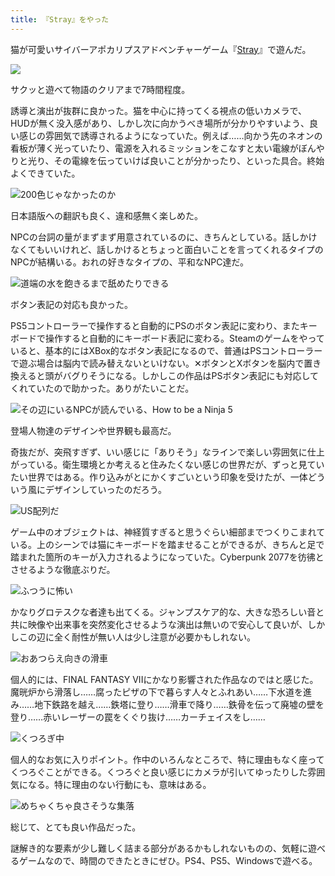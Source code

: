 ```yaml
---
title: 『Stray』をやった
---
```

猫が可愛いサイバーアポカリプスアドベンチャーゲーム『[Stray](https://store.steampowered.com/app/1332010/Stray/?l=japanese)』で遊んだ。

![](https://lh5.googleusercontent.com/E3P_8wqteL90SKYC50t5PW2jNJ8E9gCXsFpEsA0TaRWI5yTJGP3wmU0q5lxqFaQueDZYVEZBFB8UyNSauXlUEHsVEMMtdsB9TJ6K0qWMJjZ4GhDw0b8tIvjur2H9qyP7jb1JqtP1SxsWHcPc8rBbBYE)

サクッと遊べて物語のクリアまで7時間程度。

誘導と演出が抜群に良かった。猫を中心に持ってくる視点の低いカメラで、HUDが無く没入感があり、しかし次に向かうべき場所が分かりやすいよう、良い感じの雰囲気で誘導されるようになっていた。例えば……向かう先のネオンの看板が薄く光っていたり、電源を入れるミッションをこなすと太い電線がぼんやりと光り、その電線を伝っていけば良いことが分かったり、といった具合。終始よくできていた。

![](https://lh6.googleusercontent.com/cwIDTqWNxkacdwhvYUvOZ8i8vvjCIRB_dEsy_6vVmlJeKXzzx3ulpgd3a2t4EL-hPvShesivkS4ZzYTP0tWGDeIwHbamvqlKdPNOGhiUZhfiVqOPL-hhAho-sCs0ZBRR-jzXypc-_g8HjgzrPjLxB3s "200色じゃなかったのか")

日本語版への翻訳も良く、違和感無く楽しめた。

NPCの台詞の量がまずまず用意されているのに、きちんとしている。話しかけなくてもいいけれど、話しかけるとちょっと面白いことを言ってくれるタイプのNPCが結構いる。おれの好きなタイプの、平和なNPC達だ。

![](https://lh3.googleusercontent.com/GTsE01JDPM7suEQyIDqAIX5U_fMGuMA_5j55ptQN4gXn8IZD6HEyT_Q9xHj6YFS0QMPxK4o19mRPZqiOngPToOEwAAuHjn19QDujX6PADqZ6eJuZmYG8irOjGxWoeW8DU-6j8gN-zCx6-AMvgzLMxGo "道端の水を飽きるまで舐めたりできる")

ボタン表記の対応も良かった。

PS5コントローラーで操作すると自動的にPSのボタン表記に変わり、またキーボードで操作すると自動的にキーボード表記に変わる。Steamのゲームをやっていると、基本的にはXBox的なボタン表記になるので、普通はPSコントローラーで遊ぶ場合は脳内で読み替えないといけない。✕ボタンとXボタンを脳内で置き換えると頭がバグりそうになる。しかしこの作品はPSボタン表記にも対応してくれていたので助かった。ありがたいことだ。

![](https://lh3.googleusercontent.com/zrUmN59MUH6aMosrQahJXvVm-JTU4zDVOl6M_u_l56NDlkg5CJ5hYlJISNIeH-hmCWUvBee8vFqlZUMl-9eTOg2aUnf8oDR9Visdw4ybKhEVxq3A_2E6g8MtWV5aOrJYbl-7OIrasHT3faItTqao1to "その辺にいるNPCが読んでいる、How to be a Ninja 5")

登場人物達のデザインや世界観も最高だ。

奇抜だが、突飛すぎず、いい感じに「ありそう」なラインで楽しい雰囲気に仕上がっている。衛生環境とか考えると住みたくない感じの世界だが、ずっと見ていたい世界ではある。作り込みがとにかくすごいという印象を受けたが、一体どういう風にデザインしていったのだろう。

![](https://lh6.googleusercontent.com/GL72gJI4oIjElm8IvzhsIlITP8E_mYywh8hNchfF7owH0D0B0eB_lDYNpnGcMpj2cBcv4Ht2RLHhLX08Oj_ia1SpLDHSiJFPlVPOF3lbrsqbsWZDUcckzArIWJNC8EiNsphau6WjlKFqGquGMfzx9cw "US配列だ")

ゲーム中のオブジェクトは、神経質すぎると思うぐらい細部までつくりこまれている。上のシーンでは猫にキーボードを踏ませることができるが、きちんと足で踏まれた箇所のキーが入力されるようになっていた。Cyberpunk 2077を彷彿とさせるような徹底ぶりだ。

![](https://lh5.googleusercontent.com/VchOHMFIOcXQaR7O_udWiIijHE-WdiR_cuOpnyHAnytXBbRo0jz55VuYMSNNyuqNv9figF2buGMUPL-_BuDoFsVnvlpDPsOpPQOLgGkcxjL33FgicXkeFuORyqd8X4cSJV1XEm8Yco9JTWhYDaP5VJI "ふつうに怖い")

かなりグロテスクな者達も出てくる。ジャンプスケア的な、大きな恐ろしい音と共に映像や出来事を突然変化させるような演出は無いので安心して良いが、しかしこの辺に全く耐性が無い人は少し注意が必要かもしれない。

![](https://lh4.googleusercontent.com/7JGvkv_BX23Cdl9mpOWahStm4h8p-UVM2I0u13ODJLie04a9Qu9UsGs_PwnzT7b5vMMpi2IBFW5ZjfcWJW527_JVxJdD0Ge9Qgo0HDFbpIjSdjQuj_YtLCDScKR12KQdq8pDRmeLt9xMGJHi-AOOJlQ "おあつらえ向きの滑車")

個人的には、FINAL FANTASY VIIにかなり影響された作品なのではと感じた。魔晄炉から滑落し……腐ったピザの下で暮らす人々とふれあい……下水道を進み……地下鉄路を越え……鉄塔に登り……滑車で降り……鉄骨を伝って廃墟の壁を登り……赤いレーザーの罠をくぐり抜け……カーチェイスをし……

![](https://lh3.googleusercontent.com/5RSY9-_QGD_d4b3-anAhZySiC1EqQDBGr727YgnL47KnZJ2MDDeFbig9H_nePqP6jTj35e1L9LjyoXZiIytTwOq9mkkP1JnKTFz6UjzyeijSloQd3nvBqCdZSMjOtE9BLIEhNoM9zrbxBoibFQYIFic "くつろぎ中")

個人的なお気に入りポイント。作中のいろんなところで、特に理由もなく座ってくつろぐことができる。くつろぐと良い感じにカメラが引いてゆったりした雰囲気になる。特に理由のない行動にも、意味はある。

![](https://lh5.googleusercontent.com/QXt9b9VJgD7Ns2YizXo7tmyDCVZQC572v2ZTGLmd22xJeW2-QbuFLeeEpOGFwb5ObiztEDZMt-_j2XLSsyV6RmGatEBj4Q4bRGYfF1inRWJmNyARyuaIG_7uLIho6ACUnzaNQEGacXief5Q17D-Aj2w "めちゃくちゃ良さそうな集落")

総じて、とても良い作品だった。

謎解き的な要素が少し難しく詰まる部分があるかもしれないものの、気軽に遊べるゲームなので、時間のできたときにぜひ。PS4、PS5、Windowsで遊べる。
